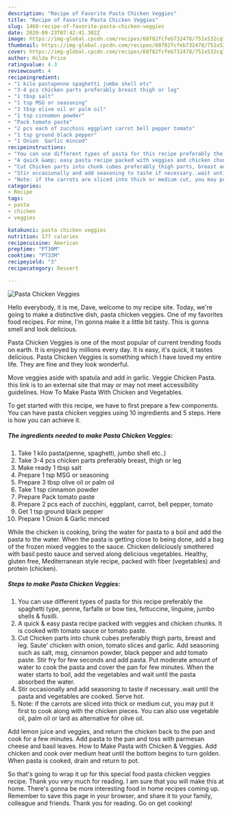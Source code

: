 ```yaml
---
description: "Recipe of Favorite Pasta Chicken Veggies"
title: "Recipe of Favorite Pasta Chicken Veggies"
slug: 1468-recipe-of-favorite-pasta-chicken-veggies
date: 2020-09-23T07:42:41.302Z
image: https://img-global.cpcdn.com/recipes/68f82fcfeb732478/751x532cq70/pasta-chicken-veggies-recipe-main-photo.jpg
thumbnail: https://img-global.cpcdn.com/recipes/68f82fcfeb732478/751x532cq70/pasta-chicken-veggies-recipe-main-photo.jpg
cover: https://img-global.cpcdn.com/recipes/68f82fcfeb732478/751x532cq70/pasta-chicken-veggies-recipe-main-photo.jpg
author: Hilda Price
ratingvalue: 4.3
reviewcount: 4
recipeingredient:
- "1 kilo pastapenne spaghetti jumbo shell etc"
- "3-4 pcs chicken parts preferably breast thigh or leg"
- "1 tbsp salt"
- "1 tsp MSG or seasoning"
- "3 tbsp olive oil or palm oil"
- "1 tsp cinnamon powder"
- "Pack tomato paste"
- "2 pcs each of zucchini eggplant carrot bell pepper tomato"
- "1 tsp ground black pepper"
- "1 Onion  Garlic minced"
recipeinstructions:
- "You can use different types of pasta for this recipe preferably the spaghetti type, penne, farfalle or bow ties, fettuccine, linguine, jumbo shells &amp; fusilli."
- "A quick &amp; easy pasta recipe packed with veggies and chicken chunks. It is cooked with tomato sauce or tomato paste."
- "Cut Chicken parts into chunk cubes preferably thigh parts, breast and leg. Saute&#39; chicken with onion, tomato slices and garlic. Add seasoning such as salt, msg, cinnamon powder, black pepper and add tomato paste. Stir fry for few seconds and add pasta. Put moderate amount of water to cook the pasta and cover the pan for few minutes. When the water starts to boil, add the vegetables and wait until the pasta absorbed the water."
- "Stir occasionally and add seasoning to taste if necessary..wait until the pasta and vegetables are cooked. Serve hot."
- "Note: if the carrots are sliced into thick or medium cut, you may put it first to cook along with the chicken pieces. You can also use vegetable oil, palm oil or lard as alternative for olive oil."
categories:
- Recipe
tags:
- pasta
- chicken
- veggies

katakunci: pasta chicken veggies 
nutrition: 177 calories
recipecuisine: American
preptime: "PT30M"
cooktime: "PT33M"
recipeyield: "3"
recipecategory: Dessert

---
```



![Pasta Chicken Veggies](https://img-global.cpcdn.com/recipes/68f82fcfeb732478/751x532cq70/pasta-chicken-veggies-recipe-main-photo.jpg)

Hello everybody, it is me, Dave, welcome to my recipe site. Today, we're going to make a distinctive dish, pasta chicken veggies. One of my favorites food recipes. For mine, I'm gonna make it a little bit tasty. This is gonna smell and look delicious.

Pasta Chicken Veggies is one of the most popular of current trending foods on earth. It is enjoyed by millions every day. It is easy, it's quick, it tastes delicious. Pasta Chicken Veggies is something which I have loved my entire life. They are fine and they look wonderful.

Move veggies aside with spatula and add in garlic. Veggie Chicken Pasta. this link is to an external site that may or may not meet accessibility guidelines. How To Make Pasta With Chicken and Vegetables.


To get started with this recipe, we have to first prepare a few components. You can have pasta chicken veggies using 10 ingredients and 5 steps. Here is how you can achieve it.

<!--inarticleads1-->

##### The ingredients needed to make Pasta Chicken Veggies:

1. Take 1 kilo pasta(penne, spaghetti, jumbo shell etc..)
1. Take 3-4 pcs chicken parts preferably breast, thigh or leg
1. Make ready 1 tbsp salt
1. Prepare 1 tsp MSG or seasoning
1. Prepare 3 tbsp olive oil or palm oil
1. Take 1 tsp cinnamon powder
1. Prepare Pack tomato paste
1. Prepare 2 pcs each of zucchini, eggplant, carrot, bell pepper, tomato
1. Get 1 tsp ground black pepper
1. Prepare 1 Onion &amp; Garlic minced


While the chicken is cooking, bring the water for pasta to a boil and add the pasta to the water. When the pasta is getting close to being done, add a bag of the frozen mixed veggies to the sauce. Chicken deliciously smothered with basil pesto sauce and served along delicious vegetables. Healthy, gluten free, Mediterranean style recipe, packed with fiber (vegetables) and protein (chicken). 

<!--inarticleads2-->

##### Steps to make Pasta Chicken Veggies:

1. You can use different types of pasta for this recipe preferably the spaghetti type, penne, farfalle or bow ties, fettuccine, linguine, jumbo shells &amp; fusilli.
1. A quick &amp; easy pasta recipe packed with veggies and chicken chunks. It is cooked with tomato sauce or tomato paste.
1. Cut Chicken parts into chunk cubes preferably thigh parts, breast and leg. Saute&#39; chicken with onion, tomato slices and garlic. Add seasoning such as salt, msg, cinnamon powder, black pepper and add tomato paste. Stir fry for few seconds and add pasta. Put moderate amount of water to cook the pasta and cover the pan for few minutes. When the water starts to boil, add the vegetables and wait until the pasta absorbed the water.
1. Stir occasionally and add seasoning to taste if necessary..wait until the pasta and vegetables are cooked. Serve hot.
1. Note: if the carrots are sliced into thick or medium cut, you may put it first to cook along with the chicken pieces. You can also use vegetable oil, palm oil or lard as alternative for olive oil.


Add lemon juice and veggies, and return the chicken back to the pan and cook for a few minutes. Add pasta to the pan and toss with parmesan cheese and basil leaves. How to Make Pasta with Chicken &amp; Veggies. Add chicken and cook over medium heat until the bottom begins to turn golden. When pasta is cooked, drain and return to pot. 

So that's going to wrap it up for this special food pasta chicken veggies recipe. Thank you very much for reading. I am sure that you will make this at home. There's gonna be more interesting food in home recipes coming up. Remember to save this page in your browser, and share it to your family, colleague and friends. Thank you for reading. Go on get cooking!
